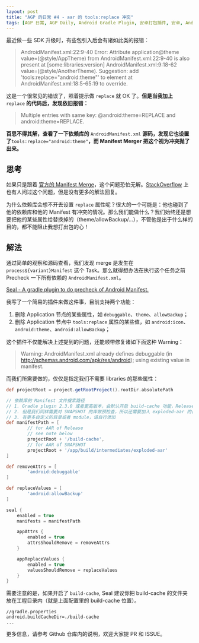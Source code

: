 ```yaml
---
layout: post
title: "AGP 的日常 #4 - aar 的 tools:replace 冲突"
tags: [AGP 日常, AGP Daily, Android Gradle Plugin, 安卓打包插件, 安卓, Android, 中文]
---
```


最近做一些 SDK 升级时，有些包引入后会有诸如此类的报错：

> AndroidManifest.xml:22:9-40 Error:
    Attribute application@theme value=(@style/AppTheme) from AndroidManifest.xml:22:9-40
    is also present at [some:libraries:version] AndroidManifest.xml:9:18-62 value=(@style/AnotherTheme).
    Suggestion: add 'tools:replace="android:theme"' to <application> element at AndroidManifest.xml:18:5-65:19 to override.

这是一个很常见的错误了，照着提示做 `replace` 就 OK 了。**但是当我加上** `replace` **的代码后，发现依旧报错：**

> Multiple entries with same key: @android:theme=REPLACE and android:theme=REPLACE.

**百思不得其解，查看了一下依赖库的** `AndroidManifest.xml` **源码，发现它也设置了**`tools:replace="android:theme"`**，而 Manifest Merger 把这个视为冲突抛了出来。**

<!--more-->

## 思考

如果只是跟着 [官方的 Manifest Merge](https://developer.android.com/studio/build/manifest-merge.html)，这个问题恐怕无解。[StackOverflow](http://stackoverflow.com/questions/35131182/manifest-merge-in-android-studio) 上也有人问过这个问题，但是没有更多的解法回复。

为什么依赖库会想不开去设置 `replace` 属性呢？很大的一个可能是：他也碰到了他的依赖库和他的 Manifest 有冲突的情况。那么我们能做什么？我们始终还是想要把他的某些属性给替换掉的（theme/allowBackup/...），不管他是出于什么样的目的，都不能阻止我想打出包的心！

## 解法

通过简单的观察和源码查看，我们发现 merge 是发生在 `process${variant}Manifest` 这个 Task。那么就得想办法在执行这个任务之前 Precheck 一下所有依赖的 `AndroidManifest.xml`。

[Seal - A gradle plugin to do precheck of Android Manifest.](https://github.com/2BAB/Seal)

我写了一个简易的插件来做这件事，目前支持两个功能：

1. 删除 Application 节点的某些属性，如 `debuggable`、`theme`、`allowBackup`；
2. 删除 Application 节点中 `tools:replace` 属性的某些值，如 `android:icon`、`android:theme`、`android:allowBackup`；

这个插件不仅能解决上述提到的问题，还能顺带修复诸如下面这种 Warning：

> Warning: AndroidManifest.xml already defines debuggable (in http://schemas.android.com/apk/res/android); using existing value in manifest.

而我们所需要做的，仅仅是指定我们不需要 libraries 的那些属性：

``` gradle
def projectRoot = project.getRootProject().rootDir.absolutePath

// 依赖库的 Manifest 文件搜索路径
// 1. Gradle plugin 2.3.0 或者更高版本，会默认开启 build-cache 功能，Release 版本的库会解压到这里
// 2. 但是我们同样需要对 SNAPSHOT 的库做预检查，所以还需要加入 exploded-aar 的目录
// 3. 有更多自定义的目录或者 module，请自行添加
def manifestPath = [
        // for AAR of Release
        // see note below
        projectRoot + '/build-cache', 
        // for AAR of SNAPSHOT
        projectRoot + '/app/build/intermediates/exploded-aar'
]

def removeAttrs = [
        'android:debuggable'
]

def replaceValues = [
        'android:allowBackup'
]

seal {
    enabled = true
    manifests = manifestPath

    appAttrs {
        enabled = true
        attrsShouldRemove = removeAttrs
    }

    appReplaceValues {
        enabled = true
        valuesShouldRemove = replaceValues
    }
}
```

需要注意的是，如果开启了 `build-cache`, Seal 建议你把 build-cache  的文件夹放在工程目录内（就是上面配置里的 build-cache 位置）。
 
```
//gradle.properties
android.buildCacheDir=./build-cache
...
```

更多信息，请参考 Github 仓库内的说明，欢迎大家提 PR 和 ISSUE。


